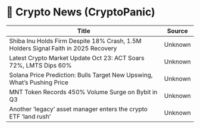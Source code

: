 # 📰 Crypto News (CryptoPanic)

| Title | Source |
|-------|--------|
| Shiba Inu Holds Firm Despite 18% Crash, 1.5M Holders Signal Faith in 2025 Recovery | Unknown |
| Latest Crypto Market Update Oct 23: ACT Soars 72%, LMTS Dips 60% | Unknown |
| Solana Price Prediction: Bulls Target New Upswing, What’s Pushing Price | Unknown |
| MNT Token Records 450% Volume Surge on Bybit in Q3 | Unknown |
| Another ‘legacy’ asset manager enters the crypto ETF ‘land rush’ | Unknown |